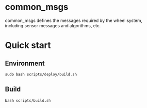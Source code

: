 # common_msgs
common_msgs defines the messages required by the wheel system, including sensor messages and algorithms, etc.

# Quick start

## Environment
```shell
sudo bash scripts/deploy/build.sh
```

## Build
```shell
bash scripts/build.sh
```
